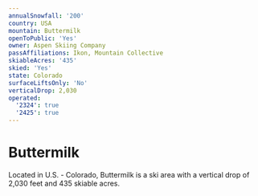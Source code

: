 ```yaml
---
annualSnowfall: '200'
country: USA
mountain: Buttermilk
openToPublic: 'Yes'
owner: Aspen Skiing Company
passAffiliations: Ikon, Mountain Collective
skiableAcres: '435'
skied: 'Yes'
state: Colorado
surfaceLiftsOnly: 'No'
verticalDrop: 2,030
operated:
  '2324': true
  '2425': true
---
```



# Buttermilk

Located in U.S. - Colorado, Buttermilk is a ski area with a vertical drop of 2,030 feet and 435 skiable acres.
